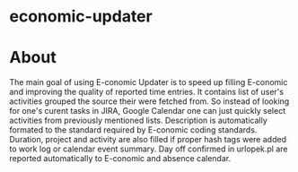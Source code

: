 # economic-updater
# About
The main goal of using E-conomic Updater is to speed up filling E-conomic and improving the quality of reported time entries. It contains list of user's activities grouped the source their were fetched from. So instead of looking for one's curent tasks in JIRA, Google Calendar one can just quickly select activities from previously mentioned lists. Description is automatically formated to the standard required by E-conomic coding standards. Duration, project and activity are also filled if proper hash tags were added to work log or calendar event summary. Day off confirmed in urlopek.pl are reported automatically  to E-conomic and absence calendar.
